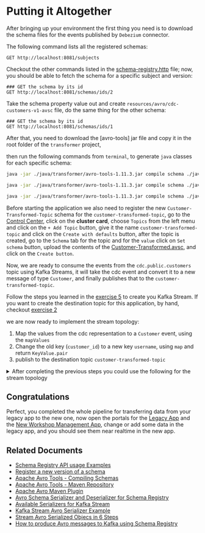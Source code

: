 # Putting it Altogether

After bringing up your environment the first thing you need is to download the schema files for the events published by
`Debezium` connector.

The following command lists all the registered schemas:

```http request
GET http://localhost:8081/subjects
```

Checkout the other commands listed in the [schema-registry.http](./scripts/schema-registry.http) file; now, you should
be able to fetch the schema for a specific subject and version:

```http request
### GET the schema by its id
GET http://localhost:8081/schemas/ids/2
```

Take the schema property value out and create `resources/avro/cdc-customers-v1-avsc` file, do the same thing for the other
schema: 

```http request
### GET the schema by its id
GET http://localhost:8081/schemas/ids/1
```

After that, you need to download the [avro-tools] jar file and copy it in the root folder of the `transformer` project,

then run the following commands from `terminal`, to generate `java` classes for each specific schema:

```bash
java -jar ./java/transformer/avro-tools-1.11.3.jar compile schema ./java/transformer/src/main/resources/avro/cdc-customers-v1.avsc ./java/transformer/src/main/java
```
```bash
java -jar ./java/transformer/avro-tools-1.11.3.jar compile schema ./java/transformer/src/main/resources/avro/cdc-customers-key-v1.avsc ./java/transformer/src/main/java
```
```bash
java -jar ./java/transformer/avro-tools-1.11.3.jar compile schema ./java/transformer/src/main/resources/avro/Customer-Transformer.avsc ./java/transformer/src/main/java
```

Before starting the application we also need to register the new `Customer-Transformed-Topic` schema for the `customer-transformed-topic`, 
go to the [Control Center](http://localhost:9021/), click on the **cluster card**, choose `Topics` from the left menu
and click on the `+ Add Topic` button, give it the name `customer-transformed-topic` and click on the `Create with defaults` button,
after the topic is created, go to the `Schema` tab for the topic and for the `value` click on `Set schema` button, upload the 
contents of the [Customer-Transformed.avsc](./transformer/src/main/resources/avro/Customer-Transformer.avsc), and click on
the `Create button`.


Now, we are ready to consume the events from the `cdc.public.customers` topic using Kafka Streams,
it will take the cdc event and convert it to a new message of type `Customer`, and finally publishes that to the `customer-transformed-topic`.


Follow the steps you learned in the [exercise 5](../../exercise5/dotnet/README.md) to create you Kafka Stream.
If you want to create the destination topic for this application, by hand, checkout [exercise 2](../../exercise2/README.md)

we are now ready to implement the stream topology:

1. Map the values from the cdc representation to a `Customer` event, using the `mapValues`
2. Change the old key (`customer_id`) to a new key `username`, using `map` and return `KeyValue.pair`
3. publish to the destination topic `customer-transformed-topic`


<details>

<summary>After completing the previous steps you could use the following for the stream topology</summary>

```java
cdcStream
    .mapValues(envelope -> {
                Address deliveryAddress = Address.newBuilder()
                        .setLien1(envelope.getAfter().getDeliveryAddress())
                        .setZipcode(envelope.getAfter().getDeliveryZipcode())
                        .setCity(envelope.getAfter().getDeliveryCity())
                        .build();

                Address billingAddress = envelope.getAfter().getBillingAddress() == null
                        ? Address.newBuilder()
                        .setLien1(envelope.getAfter().getDeliveryAddress())
                        .setZipcode(envelope.getAfter().getDeliveryZipcode())
                        .setCity(envelope.getAfter().getDeliveryCity())
                        .build()
                        : Address.newBuilder()
                        .setLien1(envelope.getAfter().getBillingAddress())
                        .setZipcode(envelope.getAfter().getBillingZipcode())
                        .setCity(envelope.getAfter().getBillingCity())
                        .build();

                String[] names = envelope.getAfter().getFullName().toString().split(" ");
                String firstName = names[0];
                String lastName = names.length > 1 ? names[1] : names[0];

                return Customer.newBuilder()
                        .setId(UUID.fromString(envelope.getAfter().getCustomerId().toString()))
                        .setUsername(envelope.getAfter().getUserName())
                        .setFirstName(firstName)
                        .setLastName(lastName)
                        .setEmail(envelope.getAfter().getEmail())
                        .setDefaultDeliveryAddress(deliveryAddress)
                        .setDefaultBillingAddress(billingAddress)
                        .build();
            }

    )
    .map((k, v) -> KeyValue.pair(v.getUsername().toString(), v))
    .to(TRANSFORMER_TOPIC, Produced.with(Serdes.String(), new SpecificAvroSerde<>(schemaRegistryClient)));

```
</details>

## Congratulations

Perfect, you completed the whole pipeline for transferring data from your legacy app to the new one,
now open the portals for the [Legacy App](http://localhost:9091) and the [New Workshop Management App](http://localhost:9090),
change or add some data in the legacy app, and you should see them near realtime in the new app.


## Related Documents

* [Schema Registry API usage Examples](https://docs.confluent.io/platform/current/schema-registry/develop/using.html)
* [Register a new version of a schema](https://docs.confluent.io/platform/current/schema-registry/develop/using.html#register-a-new-version-of-a-schema-under-the-subject-kafka-value)
* [Apache Avro Tools - Compiling Schemas](https://avro.apache.org/docs/1.11.1/getting-started-java/#compiling-the-schema)
* [Apache Avro Tools - Maven Repository](https://mvnrepository.com/artifact/org.apache.avro/avro-tools)
* [Apache Avro Maven Plugin](https://mvnrepository.com/artifact/org.apache.avro/avro-maven-plugin)
* [Avro Schema Serializer and Deserializer for Schema Registry](https://docs.confluent.io/platform/current/schema-registry/fundamentals/serdes-develop/serdes-avro.html)
* [Available Serializers for Kafka Stream](https://docs.confluent.io/platform/current/streams/developer-guide/datatypes.html#avro)
* [Kafka Stream Avro Serializer Example]( https://github.com/confluentinc/kafka-streams-examples/blob/7.6.1-post/src/test/java/io/confluent/examples/streams/SpecificAvroIntegrationTest.java )
* [Stream Avro Serialized Objecs in 6 Steps](https://medium.com/new-generation/apache-kafka-stream-avro-serialized-objects-in-6-steps-94c012f75588)
* [How to produce Avro messages to Kafka using Schema Registry](https://itnext.io/howto-produce-avro-messages-to-kafka-ec0b770e1f54)
